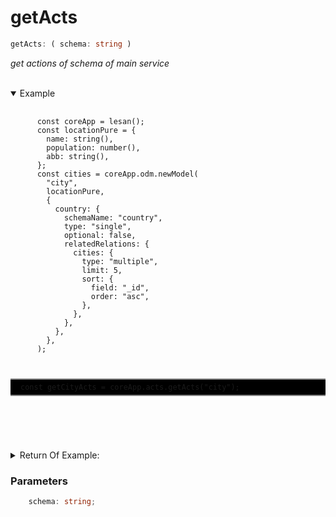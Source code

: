 # getActs
```ts
getActs: ( schema: string ) 
```
*get actions of schema of main service*

<br>

<details open>
  <summary>
    Example
  </summary>
  <pre>
    <code class="language-ts" style="padding: 0;">
      const coreApp = lesan();
      const locationPure = {
        name: string(),
        population: number(),
        abb: string(),
      };
      const cities = coreApp.odm.newModel(
        "city",
        locationPure,
        {
          country: {
            schemaName: "country",
            type: "single",
            optional: false,
            relatedRelations: {
              cities: {
                type: "multiple",
                limit: 5,
                sort: {
                  field: "_id",
                  order: "asc",
                },
              },
            },
          },
        },
      );

  <p style="border: 2px solid gray; border-right: transparent; border-left: transparent; padding: 5px 1rem; background-color: #000000">const getCityActs = coreApp.acts.getActs("city");</p>


</code>
  </pre>
</details>

<details>
  <summary>
    Return Of Example:
  </summary>
  <pre>
    <code class="language-json" style="padding: 0;">
      "addCity": {
        "validator": {
          "type": "object",
          "schema": {
            "set": {
              "type": "object",
              "schema": {
                "name": {
                  "type": "string",
                  "schema": null
                },
                "population": {
                  "type": "number",
                  "schema": null
                },
                "abb": {
                  "type": "string",
                  "schema": null
                },
                "isCapital": {
                  "type": "boolean",
                  "schema": null
                },
                "country": {
                  "type": "union",
                  "schema": null
                }
              }
            },
          }
        },
        "validationRunType": "assert"
      }
    </code>
  </pre>
</details>

### Parameters
```ts
    schema: string;
```
